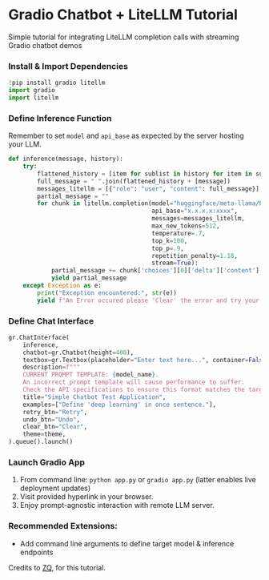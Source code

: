 # Gradio Chatbot + LiteLLM Tutorial
Simple tutorial for integrating LiteLLM completion calls with streaming Gradio chatbot demos

### Install & Import Dependencies
```python
!pip install gradio litellm
import gradio
import litellm
```

### Define Inference Function
Remember to set `model` and `api_base` as expected by the server hosting your LLM.
```python
def inference(message, history):
    try:
        flattened_history = [item for sublist in history for item in sublist]
        full_message = " ".join(flattened_history + [message])
        messages_litellm = [{"role": "user", "content": full_message}] # litellm message format
        partial_message = ""
        for chunk in litellm.completion(model="huggingface/meta-llama/Llama-2-7b-chat-hf",
                                        api_base="x.x.x.x:xxxx",
                                        messages=messages_litellm,
                                        max_new_tokens=512,
                                        temperature=.7,
                                        top_k=100,
                                        top_p=.9,
                                        repetition_penalty=1.18,
                                        stream=True):
            partial_message += chunk['choices'][0]['delta']['content'] # extract text from streamed litellm chunks
            yield partial_message
    except Exception as e:
        print("Exception encountered:", str(e))
        yield f"An Error occured please 'Clear' the error and try your question again"
```

### Define Chat Interface
```python
gr.ChatInterface(
    inference,
    chatbot=gr.Chatbot(height=400),
    textbox=gr.Textbox(placeholder="Enter text here...", container=False, scale=5),
    description=f"""
    CURRENT PROMPT TEMPLATE: {model_name}.
    An incorrect prompt template will cause performance to suffer.
    Check the API specifications to ensure this format matches the target LLM.""",
    title="Simple Chatbot Test Application",
    examples=["Define 'deep learning' in once sentence."],
    retry_btn="Retry",
    undo_btn="Undo",
    clear_btn="Clear",
    theme=theme,
).queue().launch()
```
### Launch Gradio App
1. From command line: `python app.py` or `gradio app.py` (latter enables live deployment updates)
2. Visit provided hyperlink in your browser.
3. Enjoy prompt-agnostic interaction with remote LLM server.

### Recommended Extensions:
* Add command line arguments to define target model & inference endpoints

Credits to [ZQ](https://x.com/ZQ_Dev), for this tutorial.